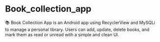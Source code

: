 # Book_collection_app
📚 Book Collection App is an Android app using RecyclerView and MySQLi to manage a personal library. Users can add, update, delete books, and mark them as read or unread with a simple and clean UI.
